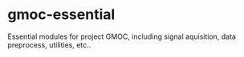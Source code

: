 # gmoc-essential
 Essential modules for project GMOC, including signal aquisition, data preprocess, utilities, etc..
